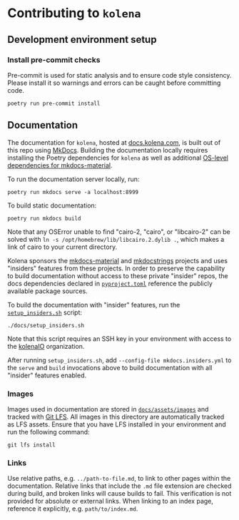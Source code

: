 # Contributing to `kolena`

## Development environment setup

### Install pre-commit checks

Pre-commit is used for static analysis and to ensure code style consistency. Please install it so warnings and
errors can be caught before committing code.

```
poetry run pre-commit install
```

## Documentation

The documentation for `kolena`, hosted at [docs.kolena.com](https://docs.kolena.com/), is built out of this repo using
[MkDocs](https://www.mkdocs.org/).
Building the documentation locally requires installing the Poetry dependencies for `kolena` as well as additional
[OS-level dependencies for mkdocs-material](https://squidfunk.github.io/mkdocs-material/plugins/requirements/image-processing/#cairo-graphics).

To run the documentation server locally, run:

```
poetry run mkdocs serve -a localhost:8999
```

To build static documentation:

```
poetry run mkdocs build
```

Note that any OSError unable to find "cairo-2, "cairo", or "libcairo-2" can be solved with
`ln -s /opt/homebrew/lib/libcairo.2.dylib .`, which makes a link of cairo to your current directory.

Kolena sponsors the [mkdocs-material](https://squidfunk.github.io/mkdocs-material/) and
[mkdocstrings](https://mkdocstrings.github.io/) projects and uses "insiders" features from these projects. In order to
preserve the capability to build documentation without access to these private "insider" repos, the docs dependencies
declared in [`pyproject.toml`](pyproject.toml) reference the publicly available package sources.

To build the documentation with "insider" features, run the [`setup_insiders.sh`](docs/setup_insiders.sh) script:

```
./docs/setup_insiders.sh
```

Note that this script requires an SSH key in your environment with access to the [kolenaIO](https://github.com/kolenaIO)
organization.

After running `setup_insiders.sh`, add `--config-file mkdocs.insiders.yml` to the `serve` and `build` invocations above
to build documentation with all "insider" features enabled.

### Images

Images used in documentation are stored in [`docs/assets/images`](docs/assets/images) and tracked with
[Git LFS](https://git-lfs.com/). All images in this directory are automatically tracked as LFS assets. Ensure that you
have LFS installed in your environment and run the following command:

```shell
git lfs install
```

### Links

Use relative paths, e.g. `../path-to-file.md`, to link to other pages within the documentation. Relative links that
include the `.md` file extension are checked during build, and broken links will cause builds to fail. This verification
is not provided for absolute or external links. When linking to an index page, reference it explicitly, e.g.
`path/to/index.md`.
